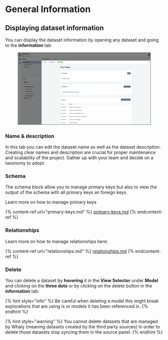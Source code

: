 # General Information

## Displaying dataset information

You can display the dataset information by opening any dataset and going to the **information** tab

<figure><img src="../../../.gitbook/assets/image (17).png" alt=""><figcaption></figcaption></figure>

### Name & description

In this tab you can edit the dataset name as well as the dataset description. Creating clear names and description are crucial for proper maintenance and scalability of the project. Gather up with your team and decide on a taxonomy to adopt

### Schema

The schema block allow you to manage primary keys but also to view the output of the schema with all primary keys an foreign keys.

Learn more on how to manage primary keys

{% content-ref url="primary-keys.md" %}
[primary-keys.md](primary-keys.md)
{% endcontent-ref %}

### Relationships

Learn more on how to manage relationships here:

{% content-ref url="relationships.md" %}
[relationships.md](relationships.md)
{% endcontent-ref %}

### Delete

You can delete a dataset by **hovering** it in the **View Selector** under **Model** and clicking on the **three dots** or by clicking on the delete button in the **information** tab.

{% hint style="info" %}
Be careful when deleting a model this might break explorations that are using is or models it has been referenced in.
{% endhint %}

{% hint style="warning" %}
You cannot delete datasets that are managed by Whaly (meaning datasets created by the third party sources) In order to delete those datasets stop syncing them in the source panel.
{% endhint %}

